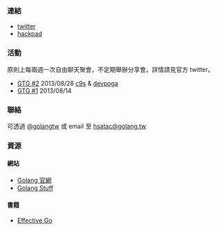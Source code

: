 ### 連結

* [twitter](https://twitter.com/golangtw)
* [hackpad](http://golangtw.hackpad.com)

### 活動

原則上每兩週一次自由聊天聚會，不定期舉辦分享會。詳情請見官方 twitter。

* [GTG #2](http://registrano.com/events/gtg2) 2013/08/28 [c9s](https://twitter.com/c9s) & [devpoga](https://twitter.com/devpoga)
* [GTG #1](http://registrano.com/events/gtg1) 2013/08/14

### 聯絡

可透過 [@golangtw](https://twitter.com/golangtw) 或 email 至 hsatac@golang.tw

### 資源

#### 網站

* [Golang 官網](http://golang.org/)
* [Golang Stuff](https://github.com/mindreframer/golang-stuff)

#### 書籍

* [Effective Go](http://golang.org/doc/effective_go.html)
